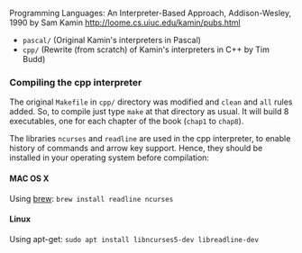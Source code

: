 Programming Languages: An Interpreter-Based Approach, Addison-Wesley, 1990 by Sam Kamin
http://loome.cs.uiuc.edu/kamin/pubs.html

- `pascal/` (Original Kamin's interpreters in Pascal)
- `cpp/`  (Rewrite (from scratch) of Kamin's interpreters in C++ by Tim Budd) 

### Compiling the cpp interpreter

The original `Makefile` in `cpp/` directory was modified and `clean` and `all` rules added. So, to compile just type `make` at that directory as usual. It will build 8 executables, one for each chapter of the book (`chap1` to `chap8`).

The libraries `ncurses` and `readline` are used in the cpp interpreter, to enable history of commands and arrow key support. Hence, they should be installed in your operating system before compilation:

#### MAC OS X 

Using [brew](https://brew.sh/index_pt-br): `brew install readline ncurses`

#### Linux

Using apt-get: `sudo apt install libncurses5-dev libreadline-dev`
